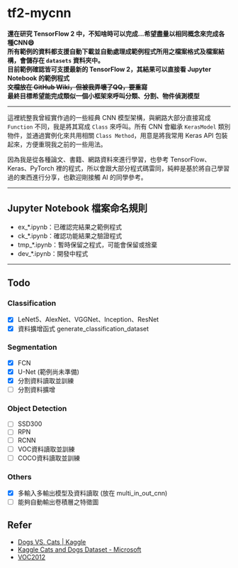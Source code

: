 # tf2-mycnn

**還在研究 TensorFlow 2 中，不知啥時可以完成...希望盡量以相同概念來完成各種CNN:smile:**  
**所有範例的資料都支援自動下載並自動處理成範例程式所用之檔案格式及檔案結構，會儲存在 `datasets` 資料夾中。**  
**目前範例確認皆可支援最新的 TensorFlow 2，其結果可以直接看 Jupyter Notebook 的範例程式**  
~~**文檔放在 GitHub Wiki，但被我弄壞了QQ，要重寫**~~  
**最終目標希望能完成類似一個小框架來呼叫分類、分割、物件偵測模型**  

---

這裡統整我曾經實作過的一些經典 CNN 模型架構，與網路大部分直接寫成 `Function` 不同，我是將其寫成 `Class` 來呼叫。所有 CNN 會繼承 `KerasModel` 類別物件，並通過實例化來共用相關 `Class Method`，用意是將我常用 Keras API 包裝起來，方便重現我之前的一些用法。  

因為我是從各種論文、書籍、網路資料來進行學習，也參考 TensorFlow、Keras、PyTorch 裡的程式，所以會跟大部分程式碼雷同，純粹是基於將自己學習過的東西進行分享，也歡迎剛接觸 AI 的同學參考。

---

## Jupyter Notebook 檔案命名規則

- ex_*.ipynb：已確認完結果之範例程式
- ck_*.ipynb：確認功能結果之驗證程式
- tmp_*.ipynb：暫時保留之程式，可能會保留或捨棄
- dev_*.ipynb：開發中程式

---

## Todo

### Classification

- [x] LeNet5、AlexNet、VGGNet、Inception、ResNet
- [x] 資料擴增函式 generate_classification_dataset

### Segmentation

- [x] FCN
- [x] U-Net (範例尚未準備)
- [x] 分割資料讀取並訓練
- [ ] 分割資料擴增

### Object Detection

- [ ] SSD300
- [ ] RPN
- [ ] RCNN
- [ ] VOC資料讀取並訓練
- [ ] COCO資料讀取並訓練

### Others

- [x] 多輸入多輸出模型及資料讀取 (放在 multi_in_out_cnn)
- [ ] 能夠自動輸出卷積層之特徵圖

## Refer

- [Dogs VS. Cats | Kaggle](https://www.kaggle.com/c/dogs-vs-cats)
- [Kaggle Cats and Dogs Dataset - Microsoft](https://www.microsoft.com/en-us/download/details.aspx?id=54765)
- [VOC2012](http://host.robots.ox.ac.uk/pascal/VOC/voc2012/index.html#devkit)
